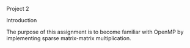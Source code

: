 Project 2

Introduction

The purpose of this assignment is to become familiar with OpenMP by implementing
sparse matrix-matrix multiplication.

